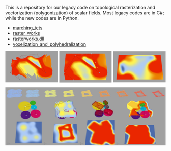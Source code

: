 This is a repository for our legacy code on topological rasterization and vectorization (polygonization) of scalar fields.
Most legacy codes are in C#; while the new codes are in Python.

* [marching_tets](https://github.com/Pirouz-Nourian/MarchingTetrahedrons)
* [raster_works](https://github.com/Pirouz-Nourian/TUD_RasterWorks_V_0.1)
* [rasterworks.dll](https://github.com/Pirouz-Nourian/OTB_3DGIS)
* [voxelization_and_polyhedralization](https://github.com/Pirouz-Nourian/Topological_Voxeliziation_and_Polyhedralization)

![alt text](https://github.com/Pirouz-Nourian/Topological_Rasterization/blob/master/TUD_RasterWorks_V_0.1/RasterWorks.png)
